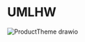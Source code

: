 # UMLHW
![ProductTheme drawio](https://user-images.githubusercontent.com/107411441/191823866-1ca1193b-fa2c-4975-9423-575003e05fa6.png)
